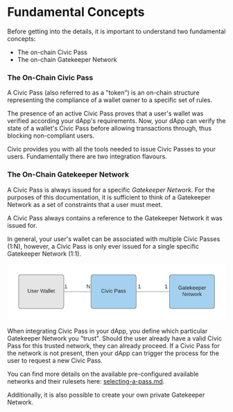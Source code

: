# Fundamental Concepts

Before getting into the details, it is important to understand two fundamental concepts:

* The on-chain Civic Pass
* The on-chain Gatekeeper Network

### The On-Chain Civic Pass

A Civic Pass (also referred to as a "token") is an on-chain structure representing the compliance of a wallet owner to a specific set of rules.&#x20;

The presence of an active Civic Pass proves that a user's wallet was verified according your dApp's requirements. Now, your dApp can verify the state of a wallet's Civic Pass before allowing transactions through, thus blocking non-compliant users.

Civic provides you with all the tools needed to issue Civic Passes to your users. Fundamentally there are two integration flavours.

### The On-Chain Gatekeeper Network

A Civic Pass is always issued for a specific _Gatekeeper Network._ For the purposes of this documentation, it is sufficient to think of a Gatekeeper Network as a set of constraints that a user must meet.&#x20;

A Civic Pass always contains a reference to the Gatekeeper Network it was issued for.

In general, your user's wallet can be associated with multiple Civic Passes (1:N), however, a Civic Pass is only ever issued for a single specific Gatekeeper Network (1:1).

![](<../../.gitbook/assets/image (1) (1) (1) (1) (1).png>)

When integrating Civic Pass in your dApp, you define which particular Gatekeeper Network you "trust". Should the user already have a valid Civic Pass for this trusted network, they can already proceed. If a Civic Pass for the network is not present, then your dApp can trigger the process for the user to request a new Civic Pass.

You can find more details on the available pre-configured available networks and their rulesets here: [selecting-a-pass.md](../integration-guide/turnkey-integration/selecting-a-pass.md "mention").

Additionally, it is also possible to create your own private Gatekeeper Network.
